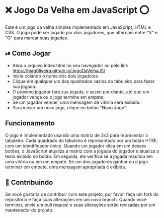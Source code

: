 # ❌ Jogo Da Velha em JavaScript ⭕

Este é um jogo da velha simples implementado em JavaScript, HTML e CSS. O jogo pode ser jogado por dois jogadores, que alternam entre "X" e "O" para marcar suas jogadas.

## ⏯ Como Jogar

 * Abra o arquivo index.html no seu navegador ou pelo link https://hiag0liveira.github.io/JogoDaVelhaJS/
 * Inicie colando o nome dos dois jogadores
 * Clique em qualquer um dos quadrados vazios do tabuleiro para fazer sua jogada.
 * O próximo jogador fará sua jogada, e assim por diante, até que um jogador vença ou o jogo termine em empate.
 * Se um jogador vencer, uma mensagem de vitória será exibida.
 * Para iniciar um novo jogo, clique no botão "Novo Jogo".
 

## Funcionamento
  
 O jogo é implementado usando uma matriz de 3x3 para representar o tabuleiro. Cada quadrado do tabuleiro é representado por um botão HTML com um identificador único. Quando um jogador clica em um desses botões, o JavaScript atualiza a matriz com a jogada do jogador e atualiza o texto exibido no botão. Em seguida, ele verifica se a jogada resultou em uma vitória ou em um empate. Se um dos jogadores ganhar ou o jogo terminar em empate, uma mensagem apropriada é exibida.
 

## 🌳 Contribuindo
Se você gostaria de contribuir com este projeto, por favor, faça um fork do repositório e faça suas alterações em um novo branch. 
Quando você terminar, envie um pull request e suas alterações serão revisadas por um mantenedor do projeto.
